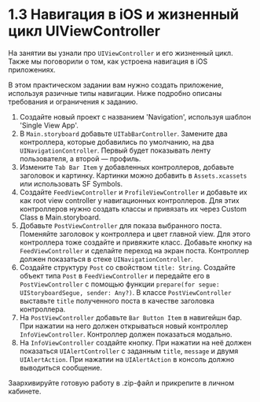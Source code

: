 # 1.3 Навигация в iOS и жизненный цикл UIViewController

На занятии вы узнали про `UIViewController` и его жизненный цикл. Также мы поговорили о том, как устроена навигация в iOS приложениях.

В этом практическом задании вам нужно создать приложение, используя разичные типы навигации. 
Ниже подробно описаны требования и ограничения к заданию.

1. Создайте новый проект с названием 'Navigation', используя шаблон 'Single View App'. 
2. В `Main.storyboard` добавьте `UITabBarController`. Замените два контроллера, которые добавились по умолчанию, на два `UINavigationController`. Первый будет показывать ленту пользователя, а второй — профиль.
3. Измените `Tab Bar Item` у добавленных контроллеров, добавьте заголовок и картинку. Картинки можно добавить в `Assets.xcassets` или использовать SF Symbols.
4. Создайте `FeedViewController` и `ProfileViewController` и добавьте их как root view controller у навигационных контроллеров. Для этих контроллеров нужно создать классы и привязать их через Custom Class в Main.storyboard.
5. Добавьте `PostViewController` для показа выбранного поста. Поменяйте заголовок у контроллера и цвет главной view. Для этого контроллера тоже создайте и привяжите класс. Добавьте кнопку на `FeedViewController` и сделайте переход на экран поста. Контроллер должен показаться в стеке `UINavigationController`.
6. Создайте структуру `Post` со свойством `title: String`. Создайте объект типа `Post` в `FeedViewController` и передайте его в `PostViewController` с помощью функции `prepare(for segue: UIStoryboardSegue, sender: Any?)`. В классе `PostViewController` выставьте `title` полученного поста в качестве заголовка контроллера.
7. На `PostViewController` добавьте `Bar Button Item` в навигейшн бар. При нажатии на него должен открываться новый контроллер `InfoViewController`. Контроллер должен показаться модально.
8. На `InfoViewController` создайте кнопку. При нажатии на неё должен показаться `UIAlertController` с заданным `title`, `message` и двумя `UIAlertAction`. При нажатии на `UIAlertAction` в консоль должно выводиться сообщение.

Заархивируйте готовую работу в .zip-файл и прикрепите в личном кабинете.
